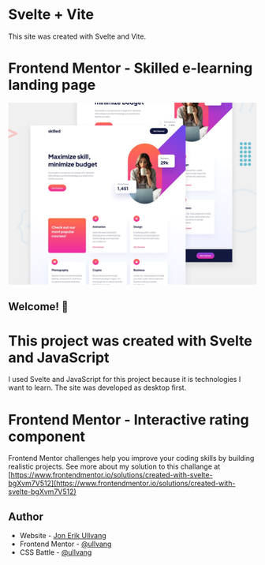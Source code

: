 # Svelte + Vite

This site was created with Svelte and Vite.


# Frontend Mentor - Skilled e-learning landing page

![Design preview for the Skilled e-learning landing page coding challenge](./preview.jpg)

## Welcome! 👋

# This project was created with Svelte and JavaScript

I used Svelte and JavaScript for this project because it is technologies I want to learn.
The site was developed as desktop first.

# Frontend Mentor - Interactive rating component

Frontend Mentor challenges help you improve your coding skills by building realistic projects.
See more about my solution to this challange at [https://www.frontendmentor.io/solutions/created-with-svelte-bgXvm7V512](https://www.frontendmentor.io/solutions/created-with-svelte-bgXvm7V512)

## Author

- Website - [Jon Erik Ullvang](https://jonerikullvang.no)
- Frontend Mentor - [@ullvang](https://www.frontendmentor.io/profile/ullvang)
- CSS Battle - [@ullvang](https://cssbattle.dev/player/ullvang)